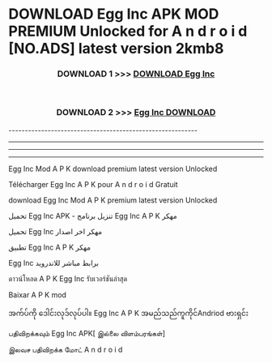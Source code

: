 # DOWNLOAD Egg Inc  APK MOD PREMIUM Unlocked for A n d r o i d [NO.ADS] latest version 2kmb8 



<div align="center">

<h3>DOWNLOAD 1 >>> <a href="https://getmod2.web.app/?judul=Egg Inc ">DOWNLOAD Egg Inc </a></h3><br>

<h3>DOWNLOAD 2 >>> <a href="https://getmod2.web.app/?judul=Egg Inc ">Egg Inc  DOWNLOAD </a></h3>

</div>
----------------------------------------------------------

----------------------------------------------------------

----------------------------------------------------------

----------------------------------------------------------

Egg Inc  Mod A P K download premium latest version Unlocked

Télécharger Egg Inc  A P K pour A n d r o i d Gratuit

download Egg Inc  Mod A P K premium latest version Unlocked

تحميل Egg Inc  APK - تنزيل برنامج Egg Inc  A P K مهكر

تحميل Egg Inc  مهكر اخر اصدار

تطبيق Egg Inc  A P K مهكر

Egg Inc  برابط مباشر للاندرويد

ดาวน์โหลด A P K Egg Inc  รับเวอร์ชันล่าสุด

Baixar A P K mod

အက်ပ်ကို ဒေါင်းလုဒ်လုပ်ပါ။ Egg Inc  A P K အမည်သည်ကူကိုင်Andriod ဗားရှင်း

பதிவிறக்கவும் Egg Inc  APK[ இல்லை விளம்பரங்கள்] 
 
இலவச பதிவிறக்க மோட் A n d r o i d



